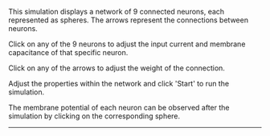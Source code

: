 This simulation displays a network of 9 connected neurons, each represented as spheres. The arrows represent the connections between neurons.

Click on any of the 9 neurons to adjust the input current and membrane capacitance of that specific neuron.

Click on any of the arrows to adjust the weight of the connection.

Adjust the properties within the network and click 'Start' to run the simulation.

The membrane potential of each neuron can be observed after the simulation by clicking on the corresponding sphere.

---

<span class="md-notice"> 
</span>
